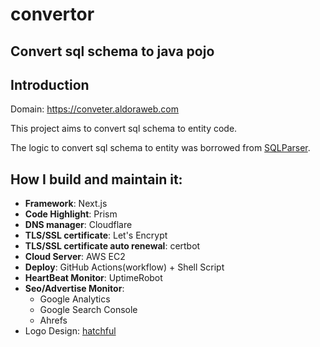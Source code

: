 # convertor
## Convert sql schema to java pojo

## Introduction
Domain: https://conveter.aldoraweb.com

This project aims to convert sql schema to entity code.

The logic to convert sql schema to entity was borrowed from [SQLParser](https://github.com/iamcal/SQLParser).

## How I build and maintain it: 
+ **Framework**: Next.js
+ **Code Highlight**: Prism
+ **DNS manager**: Cloudflare
+ **TLS/SSL certificate**: Let's Encrypt
+ **TLS/SSL certificate auto renewal**: certbot
+ **Cloud Server**: AWS EC2
+ **Deploy**: GitHub Actions(workflow) + Shell Script
+ **HeartBeat Monitor**: UptimeRobot
+ **Seo/Advertise Monitor**: 
  - Google Analytics
  - Google Search Console
  - Ahrefs
+ Logo Design: [hatchful](https://www.shopify.com/tools/logo-maker)
  
